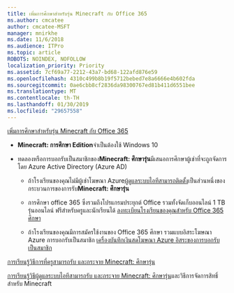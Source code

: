 ```yaml
---
title: เพิ่มการศึกษาสำหรับรุ่น Minecraft กับ Office 365
ms.author: cmcatee
author: cmcatee-MSFT
manager: mnirkhe
ms.date: 11/6/2018
ms.audience: ITPro
ms.topic: article
ROBOTS: NOINDEX, NOFOLLOW
localization_priority: Priority
ms.assetid: 7cf69a77-2212-43a7-bd68-122afd876e59
ms.openlocfilehash: 4310c499b8b19f5712bebed7e8a6666e4b602fda
ms.sourcegitcommit: 0ae6cbb8cf2836da98300767ed81b411d6551bee
ms.translationtype: MT
ms.contentlocale: th-TH
ms.lasthandoff: 01/30/2019
ms.locfileid: "29657558"
---
```

[เพิ่มการศึกษาสำหรับรุ่น Minecraft กับ Office 365](https://docs.microsoft.com/education/windows/get-minecraft-for-education)
  
- **Minecraft: การศึกษา Edition**จำเป็นต้องใช้ Windows 10 
    
- ทดลองหรือการบอกรับเป็นสมาชิกของ**Minecraft: ศึกษารุ่น**มีเสนอการศึกษาผู้เช่าที่จะถูกจัดการ โดย Azure Active Directory (Azure AD) 
    
  - ถ้าโรงเรียนของคุณไม่มีผู้เช่าโฆษณา Azure[ผู้ดูแลระบบไอทีสามารถติดตั้ง](https://docs.microsoft.com/education/windows/school-get-minecraft)เป็นส่วนหนึ่งของกระบวนการของการรับ**Minecraft: ศึกษารุ่น**
    
  - การศึกษา office 365 ซึ่งรวมถึงโปรแกรมประยุกต์ Office รวมทั้งจัดเก็บออนไลน์ 1 TB รุ่นออนไลน์ ฟรีสำหรับครูและนักเรียนได้ [ลงทะเบียนโรงเรียนของคุณสำหรับ Office 365 ศึกษา](https://products.office.com/academic/office-365-education-plan)
    
  - ถ้าโรงเรียนของคุณมีการสมัครใช้งานของ Office 365 ศึกษา รวมแบบอิสระโฆษณา Azure การบอกรับเป็นสมาชิก [เครื่องบันทึกเงินสดโฆษณา Azure อิสระของการบอกรับเป็นสมาชิก](https://msdn.microsoft.com/library/windows/hardware/mt703369%28v=vs.85%29.aspx)
    
[การเรียนรู้วิธีการที่ครูสามารถรับ และกระจาย Minecraft: ศึกษารุ่น](https://docs.microsoft.com/education/windows/teacher-get-minecraft)
  
[การเรียนรู้วิธีผู้ดูแลระบบไอทีสามารถรับ และกระจาย Minecraft: ศึกษารุ่น](https://docs.microsoft.com/education/windows/school-get-minecraft)และวิธีการจัดการสิทธิ์สำหรับ Minecraft
  

